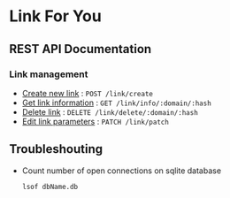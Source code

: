 # Link For You

## REST API Documentation

### Link management

- [Create new link](doc/link_post.md) : `POST /link/create`
- [Get link information](doc/link_get.md) : `GET /link/info/:domain/:hash`
- [Delete link](doc/link_delete.md) : `DELETE /link/delete/:domain/:hash`
- [Edit link parameters](doc/link_patch.md) : `PATCH /link/patch`
  
## Troubleshouting

- Count number of open connections on sqlite database

    ```bash
    lsof dbName.db
    ```
